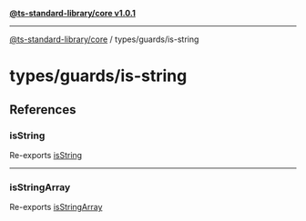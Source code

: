 [**@ts-standard-library/core v1.0.1**](../../../README.md)

***

[@ts-standard-library/core](../../../modules.md) / types/guards/is-string

# types/guards/is-string

## References

### isString

Re-exports [isString](functions/isString.md)

***

### isStringArray

Re-exports [isStringArray](functions/isStringArray.md)
